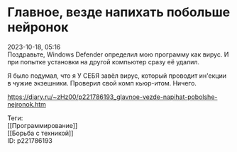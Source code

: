 Главное, везде напихать побольше нейронок
==========================================

   
 2023-10-18, 05:16   
  Поздравьте, Windows Defender определил мою программу как вирус. И при попытке установки на другой компьютер сразу её удалил.   
   
 Я было подумал, что я У СЕБЯ завёл вирус, который проводит ин'екции в чужие экзешники. Проверил свой комп кьюр-итом. Ничего.   
    
 <https://diary.ru/~zHz00/p221786193_glavnoe-vezde-napihat-pobolshe-nejronok.htm>   
   
 Теги:   
 [[Программирование]]   
 [[Борьба с техникой]]   
 ID: p221786193